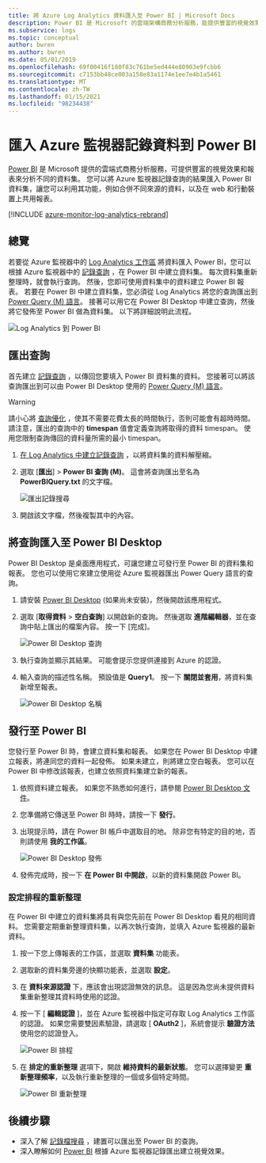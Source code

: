 ```yaml
---
title: 將 Azure Log Analytics 資料匯入至 Power BI | Microsoft Docs
description: Power BI 是 Microsoft 的雲端架構商務分析服務，能提供豐富的視覺效果和不同資料集的分析報告。  本文說明如何設定將 Log Analytics 資料匯入 Power BI，並將它設定為自動重新整理。
ms.subservice: logs
ms.topic: conceptual
author: bwren
ms.author: bwren
ms.date: 05/01/2019
ms.openlocfilehash: 69f00416f180f83c761be5ed444e80903e9fcbb6
ms.sourcegitcommit: c7153bb48ce003a158e83a1174e1ee7e4b1a5461
ms.translationtype: MT
ms.contentlocale: zh-TW
ms.lasthandoff: 01/15/2021
ms.locfileid: "98234438"
---
```

# <a name="import-azure-monitor-log-data-into-power-bi"></a>匯入 Azure 監視器記錄資料到 Power BI


[Power BI](https://powerbi.microsoft.com/documentation/powerbi-service-get-started/) 是 Microsoft 提供的雲端式商務分析服務，可提供豐富的視覺效果和報表來分析不同的資料集。  您可以將 Azure 監視器記錄查詢的結果匯入 Power BI 資料集，讓您可以利用其功能，例如合併不同來源的資料，以及在 web 和行動裝置上共用報表。

[!INCLUDE [azure-monitor-log-analytics-rebrand](../../../includes/azure-monitor-log-analytics-rebrand.md)]

## <a name="overview"></a>總覽
若要從 Azure 監視器中的 [Log Analytics 工作區](manage-access.md) 將資料匯入 Power BI，您可以根據 Azure 監視器中的 [記錄查詢](../log-query/log-query-overview.md) ，在 Power BI 中建立資料集。  每次資料集重新整理時，就會執行查詢。  然後，您即可使用資料集中的資料建立 Power BI 報表。  若要在 Power BI 中建立資料集，您必須從 Log Analytics 將您的查詢匯出到 [Power Query (M) 語言](/powerquery-m/power-query-m-language-specification)。  接著可以用它在 Power BI Desktop 中建立查詢，然後將它發佈至 Power BI 做為資料集。  以下將詳細說明此流程。

![Log Analytics 到 Power BI](media/powerbi/overview.png)

## <a name="export-query"></a>匯出查詢
首先建立 [記錄查詢](../log-query/log-query-overview.md) ，以傳回您要填入 Power BI 資料集的資料。  您接著可以將該查詢匯出到可以由 Power BI Desktop 使用的 [Power Query (M) 語言](/powerquery-m/power-query-m-language-specification)。

> [!WARNING]
> 請小心將 [查詢優化](../log-query/query-optimization.md) ，使其不需要花費太長的時間執行，否則可能會有超時時間。 請注意，匯出的查詢中的 **timespan** 值會定義查詢將取得的資料 timespan。 使用您限制查詢傳回的資料量所需的最小 timespan。

1. [在 Log Analytics 中建立記錄查詢](../log-query/log-analytics-tutorial.md) ，以將資料集的資料解壓縮。
2. 選取 [**匯出**]  >  **Power BI 查詢 (M)**。  這會將查詢匯出至名為 **PowerBIQuery.txt** 的文字檔。 

    ![匯出記錄搜尋](media/powerbi/export-analytics.png)

3. 開啟該文字檔，然後複製其中的內容。

## <a name="import-query-into-power-bi-desktop"></a>將查詢匯入至 Power BI Desktop
Power BI Desktop 是桌面應用程式，可讓您建立可發行至 Power BI 的資料集和報表。  您也可以使用它來建立使用從 Azure 監視器匯出 Power Query 語言的查詢。 

1. 請安裝 [Power BI Desktop](https://powerbi.microsoft.com/desktop/) (如果尚未安裝)，然後開啟該應用程式。
2. 選取 [**取得資料**  >  **空白查詢**] 以開啟新的查詢。  然後選取 **進階編輯器**，並在查詢中貼上匯出的檔案內容。 按一下 [完成]。

    ![Power BI Desktop 查詢](media/powerbi/desktop-new-query.png)

5. 執行查詢並顯示其結果。  可能會提示您提供連接到 Azure 的認證。  
6. 輸入查詢的描述性名稱。  預設值是 **Query1**。 按一下 **關閉並套用**，將資料集新增至報表。

    ![Power BI Desktop 名稱](media/powerbi/desktop-results.png)



## <a name="publish-to-power-bi"></a>發行至 Power BI
您發行至 Power BI 時，會建立資料集和報表。  如果您在 Power BI Desktop 中建立報表，將連同您的資料一起發佈。  如果未建立，則將建立空白報表。  您可以在 Power BI 中修改該報表，也建立依照資料集建立新的報表。

1. 依照資料建立報表。  如果您不熟悉如何進行，請參閱 [Power BI Desktop 文件](/power-bi/desktop-report-view)。  
1. 您準備將它傳送至 Power BI 時時，請按一下 **發行**。  
1. 出現提示時，請在 Power BI 帳戶中選取目的地。  除非您有特定的目的地，否則請使用 **我的工作區**。

    ![Power BI Desktop 發佈](media/powerbi/desktop-publish.png)

1. 發佈完成時，按一下 **在 Power BI 中開啟**，以新的資料集開啟 Power BI。


### <a name="configure-scheduled-refresh"></a>設定排程的重新整理
在 Power BI 中建立的資料集將具有與您先前在 Power BI Desktop 看見的相同資料。  您需要定期重新整理資料集，以再次執行查詢，並填入 Azure 監視器的最新資料。  

1. 按一下您上傳報表的工作區，並選取 **資料集** 功能表。 
1. 選取新的資料集旁邊的快顯功能表，並選取 **設定**。 
1. 在 **資料來源認證** 下，應該會出現認證無效的訊息。  這是因為您尚未提供資料集重新整理其資料時使用的認證。  
1. 按一下 [ **編輯認證** ]，並在 Azure 監視器中指定可存取 Log Analytics 工作區的認證。 如果您需要雙因素驗證，請選取 [ **OAuth2** ]，系統會提示 **驗證方法** 使用您的認證登入。

    ![Power BI 排程](media/powerbi/powerbi-schedule.png)

5. 在 **排定的重新整理** 選項下，開啟 **維持資料的最新狀態**。  您可以選擇變更 **重新整理頻率**，以及執行重新整理的一個或多個特定時間。

    ![Power BI 重新整理](media/powerbi/powerbi-schedule-refresh.png)



## <a name="next-steps"></a>後續步驟
* 深入了解 [記錄檔搜尋](../log-query/log-query-overview.md) ，建置可以匯出至 Power BI 的查詢。
* 深入瞭解如何 [Power BI](https://powerbi.microsoft.com) 根據 Azure 監視器記錄匯出建立視覺效果。